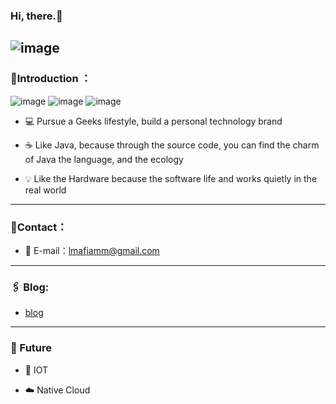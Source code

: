 ### Hi, there.👋
![image](https://user-images.githubusercontent.com/2780145/172943108-beb1fb36-3195-4b1a-8d14-cbba8d0400ea.gif)
---
### 🗿Introduction ：
![image](https://img.shields.io/badge/dynamic/json?url=https%3A%2F%2Fapi.spencerwoo.com%2Fsubstats%2F%3Fsource%3Dbilibili%26queryKey%3D265527861&label=bilibili%20fans&query=%24.data.totalSubs&logo=bilibili)
![image](https://img.shields.io/github/followers/lmafia?logo=github)
![image](https://img.shields.io/badge/Link-996.icu-red.svg)

- 💻 Pursue a Geeks lifestyle, build a personal technology brand
<!-- 追求极客人生、打造个人技术品牌  -->
- ☕️ Like Java, because through the source code, you can find the charm of Java the language, and the ecology
<!-- 喜欢 Java, 因为通过源码能发现了java这门语言和生态的魅力 -->
- 💡 Like the Hardware because the software life and works quietly in the real world
<!-- 喜欢 Hardware, 因为它们软件生命, 并与在现实世界默默工作 -->

<!-- ![](https://github-readme-stats.vercel.app/api?username=lmafia&show_icons=true&hide_title=false&theme=onedark) -->

<!-- ![](https://github-readme-stats.vercel.app/api/top-langs/?username=lmafia&layout=compact&hide=Assembly&theme=ayu-mirage) -->


---
### 📝Contact：

- 📧 E-mail：lmafiamm@gmail.com

---
### 🖇 Blog:
- [blog](https://blog.lmafia.info/)

---
### 🧔 Future

<!-- - 走进物联网行业，把现实世界的各种设备都管理起来是多么有趣～ -->
<!-- - 进一步研究☁️云原生, 学习服务治理相关, 让服务模块化, 易监控, 让软件更安全可靠～ -->
- 🔌 IOT

- ☁️ ️Native Cloud



